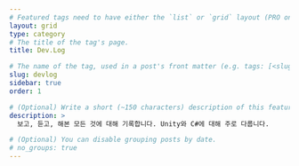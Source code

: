 ```yaml
---
# Featured tags need to have either the `list` or `grid` layout (PRO only).
layout: grid
type: category
# The title of the tag's page.
title: Dev.Log

# The name of the tag, used in a post's front matter (e.g. tags: [<slug>]).
slug: devlog
sidebar: true
order: 1

# (Optional) Write a short (~150 characters) description of this featured tag.
description: >
  보고, 듣고, 해본 모든 것에 대해 기록합니다. Unity와 C#에 대해 주로 다룹니다.

# (Optional) You can disable grouping posts by date.
# no_groups: true
---
```

